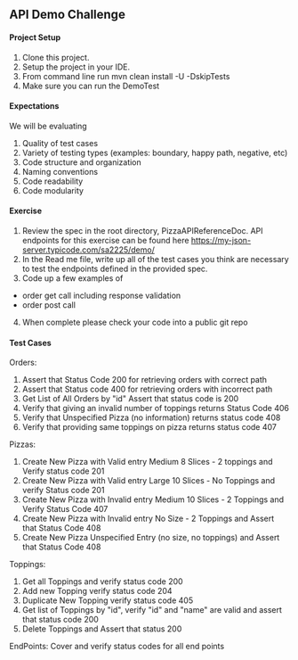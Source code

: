 ## API Demo Challenge

#### Project Setup
1. Clone this project.
2. Setup the project in your IDE.
3. From command line run mvn clean install -U -DskipTests
5. Make sure you can run the DemoTest

#### Expectations
We will be evaluating
1. Quality of test cases
2. Variety  of testing types (examples: boundary, happy path, negative, etc)
3. Code structure and organization
4. Naming conventions
5. Code readability
6. Code modularity


#### Exercise
1. Review the spec in the root directory, PizzaAPIReferenceDoc.  API endpoints for this exercise can be found here
   https://my-json-server.typicode.com/sa2225/demo/
2. In the Read me file, write up all of the test cases you think are necessary to test the endpoints defined in the provided spec.
3. Code up a few examples of 
  - order get call including response validation
  - order post call
4. When complete please check your code into a public git repo

#### Test Cases

 Orders:
 1. Assert that Status Code 200 for retrieving orders with correct path
 2. Assert that Status code 400 for retrieving orders with incorrect path
 3. Get List of All Orders by "id" Assert that status code is 200
 4. Verify that giving an invalid number of toppings returns Status Code 406 
 5. Verify that Unspecified Pizza (no information) returns status code 408
 6. Verify  that providing same toppings on pizza returns status code 407
 
 Pizzas:
 1. Create New Pizza with Valid entry Medium 8 Slices - 2 toppings and Verify status code 201
 2. Create New Pizza with Valid entry Large 10 Slices - No Toppings and verify Status code 201
 3. Create New Pizza with Invalid entry Medium 10 Slices - 2 Toppings and Verify Status Code 407
 4. Create  New Pizza with Invalid entry No Size - 2 Toppings and Assert that Status Code 408
 5. Create New Pizza Unspecified Entry (no size, no toppings) and Assert that Status Code 408
 
 Toppings:
 1. Get all Toppings and verify status code 200
 2. Add new Topping verify status code 204
 3. Duplicate New Topping verify status code 405
 4. Get list of Toppings by "id", verify "id" and "name" are valid and assert that status code 200
 5. Delete Toppings and Assert that status 200
 
 EndPoints:
 Cover and verify status codes for all end points
 
 
 
 
 

